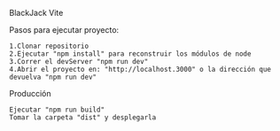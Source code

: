 BlackJack Vite

Pasos para ejecutar proyecto:

    1.Clonar repositorio
    2.Ejecutar "npm install" para reconstruir los módulos de node
    3.Correr el devServer "npm run dev"
    4.Abrir el proyecto en: "http://localhost.3000" o la dirección que devuelva "npm run dev"


Producción

    Ejecutar "npm run build"
    Tomar la carpeta "dist" y desplegarla
